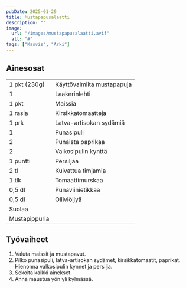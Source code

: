 ```yaml
---
pubDate: 2025-01-29
title: Mustapapusalaatti
description: ""
image:
  url: "/images/mustapapusalaatti.avif"
  alt: "#"
tags: ["Kasvis", "Arki"]
---
```


## Ainesosat
|||
---|---
1 pkt (230g)|Käyttövalmiita mustapapuja
1|Laakerinlehti
1 pkt|Maissia
1 rasia|Kirsikkatomaatteja
1 prk|Latva-artisokan sydämiä
1|Punasipuli
2|Punaista paprikaa
2|Valkosipulin kynttä
1 puntti|Persiljaa
2 tl|Kuivattua timjamia
1 tlk|Tomaattimurskaa
0,5 dl|Punaviinietikkaa
0,5 dl|Oliiviöljyä
|Suolaa
|Mustapippuria

## Työvaiheet
1. Valuta maissit ja mustapavut.
2. Pilko punasipuli, latva-artisokan sydämet, kirsikkatomaatit, paprikat. Hienonna valkosipulin kynnet ja persilja.
3. Sekoita kaikki ainekset.
4. Anna maustua yön yli kylmässä.